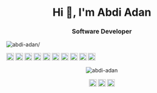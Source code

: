 <h1 align="center">Hi 👋, I'm Abdi Adan</h1>
<h3 align="center">Software Developer</h3>
<p align="left"> <img src=https://komarev.com/ghpvc/?username=abdi-adan alt=abdi-adan/> </p>

<p align="left"><img src=https://konpa.github.io/devicon/devicon.git/icons/react/react-original-wordmark.svg alt=react width="20" height="20"/> <img src=https://konpa.github.io/devicon/devicon.git/icons/android/android-original-wordmark.svg alt=android width="20" height="20"/> <img src=https://konpa.github.io/devicon/devicon.git/icons/css3/css3-original-wordmark.svg alt=css3 width="20" height="20"/> <img src=https://konpa.github.io/devicon/devicon.git/icons/csharp/csharp-original.svg alt=csharp width="20" height="20"/> <img src=https://konpa.github.io/devicon/devicon.git/icons/django/django-original.svg alt=django width="20" height="20"/> <img src=https://konpa.github.io/devicon/devicon.git/icons/html5/html5-original-wordmark.svg alt=html5 width="20" height="20"/> <img src=https://konpa.github.io/devicon/devicon.git/icons/javascript/javascript-original.svg alt=javascript width="20" height="20"/> <img src=https://konpa.github.io/devicon/devicon.git/icons/postgresql/postgresql-original-wordmark.svg alt=postgresql width="20" height="20"/> <img src=https://konpa.github.io/devicon/devicon.git/icons/python/python-original-wordmark.svg alt=python width="20" height="20"/> <img src=https://konpa.github.io/devicon/devicon.git/icons/nginx/nginx-original.svg alt=nginx width="20" height="20"/></p><p align="center"> <img src=https://github-readme-stats.vercel.app/api?username=abdi-adan&show_icons=true alt=abdi-adan /> </p>

<p align="center">
<a href=https://dev.to/@abdiadan target="blank"><img align="center" src=https://cdn.jsdelivr.net/npm/simple-icons@3.0.1/icons/dev-dot-to.svg alt="@abdiadan" height="20" width="20" /></a>
<a href=https://twitter.com/@abdiada86149808 target="blank"><img align="center" src=https://cdn.jsdelivr.net/npm/simple-icons@3.0.1/icons/twitter.svg alt="@abdiada86149808" height="20" width="20" /></a>
<a href=https://linkedin.com/in/abdi-adan-764564176 target="blank"><img align="center" src=https://cdn.jsdelivr.net/npm/simple-icons@3.0.1/icons/linkedin.svg alt="abdi-adan-764564176" height="20" width="20" /></a>
</p>















<!--
### Hi there 👋
#### 👯 I’m looking to collaborate on full-stack web projects, if you're intrested, reach out, :)
![Visitor Count](https://profile-counter.glitch.me/abdi-adan/count.svg)
-->

<!--
<iframe src="https://githubbadge.appspot.com/abdi-adan" style="border: 0;height: 111px;width: 200px;overflow: hidden;" frameBorder="0"></iframe>
-->

<!--
**Abdi-Adan/Abdi-Adan** is a ✨ _special_ ✨ repository because its `README.md` (this file) appears on your GitHub profile.

Here are some ideas to get you started:

- 🔭 I’m currently working on ...
- 🌱 I’m currently learning ...
- 👯 I’m looking to collaborate on ...
- 🤔 I’m looking for help with ...
- 💬 Ask me about ...
- 📫 How to reach me: ...
- 😄 Pronouns: ...
- ⚡ Fun fact: ...
-->
